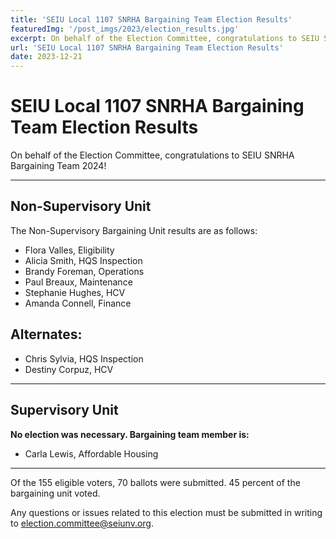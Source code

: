 ```yaml
---
title: 'SEIU Local 1107 SNRHA Bargaining Team Election Results'
featuredImg: '/post_imgs/2023/election_results.jpg'
excerpt: On behalf of the Election Committee, congratulations to SEIU SNRHA Bargaining Team 2024!
url: 'SEIU Local 1107 SNRHA Bargaining Team Election Results'
date: 2023-12-21
---
```


# SEIU Local 1107 SNRHA Bargaining Team Election Results

On behalf of the Election Committee, congratulations to SEIU SNRHA Bargaining Team 2024! 

---

## Non-Supervisory Unit

The Non-Supervisory Bargaining Unit results are as follows:

*	Flora Valles, Eligibility
* Alicia Smith, HQS Inspection
*	Brandy Foreman, Operations
*	Paul Breaux, Maintenance
*	Stephanie Hughes, HCV
*	Amanda Connell, Finance

## Alternates:

*	Chris Sylvia, HQS Inspection
*	Destiny Corpuz, HCV

---

## Supervisory Unit

**No election was necessary. Bargaining team member is:**

*	Carla Lewis, Affordable Housing

---

Of the 155 eligible voters, 70 ballots were submitted. 45 percent of the bargaining unit voted.

Any questions or issues related to this election must be submitted in writing to [election.committee@seiunv.org](mailto:election.committee@seiunv.org). 

